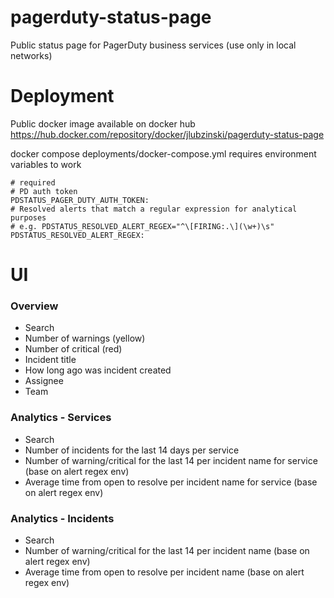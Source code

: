 # pagerduty-status-page
Public status page for PagerDuty business services (use only in local networks)

# Deployment
Public docker image available on docker hub https://hub.docker.com/repository/docker/jlubzinski/pagerduty-status-page

docker compose deployments/docker-compose.yml requires environment variables to work
```
# required
# PD auth token
PDSTATUS_PAGER_DUTY_AUTH_TOKEN:
# Resolved alerts that match a regular expression for analytical purposes 
# e.g. PDSTATUS_RESOLVED_ALERT_REGEX="^\[FIRING:.\](\w+)\s"
PDSTATUS_RESOLVED_ALERT_REGEX:
```
# UI
### Overview
- Search
- Number of warnings (yellow)
- Number of critical (red)
- Incident title
- How long ago was incident created
- Assignee
- Team 
### Analytics - Services
 - Search
 - Number of incidents for the last 14 days per service
 - Number of warning/critical for the last 14 per incident name for service (base on alert regex env)
 - Average time from open to resolve per incident name for service (base on alert regex env)
### Analytics - Incidents
 - Search
 - Number of warning/critical for the last 14 per incident name (base on alert regex env)
 - Average time from open to resolve per incident name (base on alert regex env)
